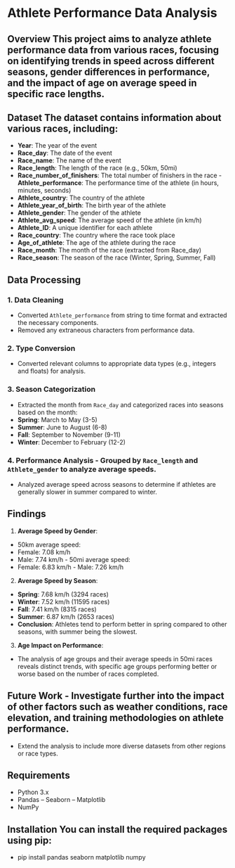 # Athlete Performance Data Analysis 
## Overview This project aims to analyze athlete performance data from various races, focusing on identifying trends in speed across different seasons, gender differences in performance, and the impact of age on average speed in specific race lengths. 
## Dataset The dataset contains information about various races, including:
 - **Year**: The year of the event 
- **Race_day**: The date of the event 
- **Race_name**: The name of the event
 - **Race_length**: The length of the race (e.g., 50km, 50mi) 
- **Race_number_of_finishers**: The total number of finishers in the race - **Athlete_performance**: The performance time of the athlete (in hours, minutes, seconds) 
- **Athlete_country**: The country of the athlete 
- **Athlete_year_of_birth**: The birth year of the athlete 
- **Athlete_gender**: The gender of the athlete
 - **Athlete_avg_speed**: The average speed of the athlete (in km/h) 
- **Athlete_ID**: A unique identifier for each athlete 
- **Race_country**: The country where the race took place 
- **Age_of_athlete**: The age of the athlete during the race 
- **Race_month**: The month of the race (extracted from Race_day)
 - **Race_season**: The season of the race (Winter, Spring, Summer, Fall) 
## Data Processing 
### 1. Data Cleaning
 - Converted `Athlete_performance` from string to time format and extracted the necessary components. 
- Removed any extraneous characters from performance data. 
### 2. Type Conversion 
- Converted relevant columns to appropriate data types (e.g., integers and floats) for analysis. 
### 3. Season Categorization 
- Extracted the month from `Race_day` and categorized races into seasons based on the month: 
- **Spring**: March to May (3-5)
 - **Summer**: June to August (6-8) 
- **Fall**: September to November (9-11) 
- **Winter**: December to February (12-2) 
### 4. Performance Analysis - Grouped by `Race_length` and `Athlete_gender` to analyze average speeds. 
- Analyzed average speed across seasons to determine if athletes are generally slower in summer compared to winter. 
## Findings 
1. **Average Speed by Gender**: 
- 50km average speed: 
- Female: 7.08 km/h 
- Male: 7.74 km/h - 50mi average speed: 
- Female: 6.83 km/h - Male: 7.26 km/h
 2. **Average Speed by Season**: 
- **Spring**: 7.68 km/h (3294 races) 
- **Winter**: 7.52 km/h (11595 races) 
- **Fall**: 7.41 km/h (8315 races) 
- **Summer**: 6.87 km/h (2653 races) 
- **Conclusion**: Athletes tend to perform better in spring compared to other seasons, with summer being the slowest. 
3. **Age Impact on Performance**:
 - The analysis of age groups and their average speeds in 50mi races reveals distinct trends, with specific age groups performing better or worse based on the number of races completed.
 ## Future Work - Investigate further into the impact of other factors such as weather conditions, race elevation, and training methodologies on athlete performance. 
- Extend the analysis to include more diverse datasets from other regions or race types. 
## Requirements 
- Python 3.x 
- Pandas 
– Seaborn 
– Matplotlib 
- NumPy 
## Installation You can install the required packages using pip: 
- pip install pandas seaborn matplotlib numpy
